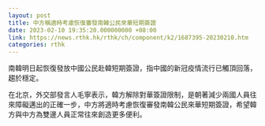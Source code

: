 ```yaml
---
layout: post
title: 中方稱適時考慮恢復審發南韓公民來華短期簽證
date: 2023-02-10 19:35:20.000000000 +08:00
link: https://news.rthk.hk/rthk/ch/component/k2/1687395-20230210.htm
categories: rthk
---
```


南韓明日起恢復發放中國公民赴韓短期簽證，指中國的新冠疫情流行已觸頂回落，趨於穩定。

在北京，外交部發言人毛寧表示，韓方解除對華簽證限制，是朝著減少兩國人員往來障礙邁出的正確一步，中方將適時考慮恢復審發南韓公民來華短期簽證，希望韓方與中方為雙邊人員正常往來創造更多便利。
